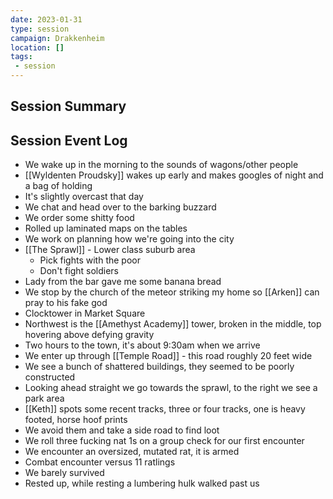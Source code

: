```yaml
---
date: 2023-01-31
type: session
campaign: Drakkenheim
location: []
tags:
 - session
---
```


## Session Summary

## Session Event Log

- We wake up in the morning to the sounds of wagons/other people
- [[Wyldenten Proudsky]] wakes up early and makes googles of night and a bag of holding
- It's slightly overcast that day
- We chat and head over to the barking buzzard
- We order some shitty food
- Rolled up laminated maps on the tables
- We work on planning how we're going into the city
- [[The Sprawl]] - Lower class suburb area
	- Pick fights with the poor
	- Don't fight soldiers
- Lady from the bar gave me some banana bread
- We stop by the church of the meteor striking my home so [[Arken]] can pray to his fake god
- Clocktower in Market Square
- Northwest is the [[Amethyst Academy]] tower, broken in the middle, top hovering above defying gravity
- Two hours to the town, it's about 9:30am when we arrive
- We enter up through [[Temple Road]] - this road roughly 20 feet wide
- We see a bunch of shattered buildings, they seemed to be poorly constructed
- Looking ahead straight we go towards the sprawl, to the right we see a park area
- [[Keth]] spots some recent tracks, three or four tracks, one is heavy footed,  horse hoof prints
- We avoid them and take a side road to find loot
- We roll three fucking nat 1s on a group check for our first encounter
- We encounter an oversized, mutated rat, it is armed
- Combat encounter versus 11 ratlings
- We barely survived
- Rested up, while resting a lumbering hulk walked past us